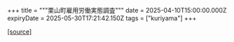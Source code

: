 +++
title = """栗山町雇用労働実態調査"""
date = 2025-04-10T15:00:00.000Z
expiryDate = 2025-05-30T17:21:42.150Z
tags = ["kuriyama"]
+++


[[source]](https://www.town.kuriyama.hokkaido.jp/soshiki/51/53.html)
